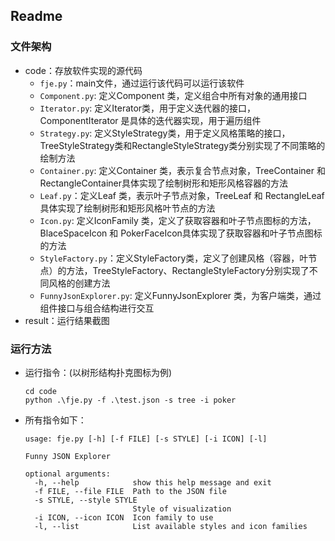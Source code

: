 ## Readme



### 文件架构

+ code：存放软件实现的源代码
  + `fje.py`：main文件，通过运行该代码可以运行该软件
  + `Component.py`: 定义Component 类，定义组合中所有对象的通用接口
  + `Iterator.py`: 定义Iterator类，用于定义迭代器的接口，ComponentIterator 是具体的迭代器实现，用于遍历组件
  + `Strategy.py`: 定义StyleStrategy类，用于定义风格策略的接口，TreeStyleStrategy类和RectangleStyleStrategy类分别实现了不同策略的绘制方法
  + `Container.py`: 定义Container 类，表示复合节点对象，TreeContainer 和 RectangleContainer具体实现了绘制树形和矩形风格容器的方法
  + `Leaf.py`：定义Leaf 类，表示叶子节点对象，TreeLeaf 和 RectangleLeaf具体实现了绘制树形和矩形风格叶节点的方法
  + `Icon.py`: 定义IconFamily 类，定义了获取容器和叶子节点图标的方法，BlaceSpaceIcon 和 PokerFaceIcon具体实现了获取容器和叶子节点图标的方法
  + `StyleFactory.py`：定义StyleFactory类，定义了创建风格（容器，叶节点）的方法，TreeStyleFactory、RectangleStyleFactory分别实现了不同风格的创建方法
  + `FunnyJsonExplorer.py`: 定义FunnyJsonExplorer 类，为客户端类，通过组件接口与组合结构进行交互
+ result：运行结果截图



### 运行方法

+ 运行指令：(以树形结构扑克图标为例)

  ```shell
  cd code 
  python .\fje.py -f .\test.json -s tree -i poker
  ```

+ 所有指令如下：

  ```shell
  usage: fje.py [-h] [-f FILE] [-s STYLE] [-i ICON] [-l]
  
  Funny JSON Explorer
  
  optional arguments:
    -h, --help            show this help message and exit
    -f FILE, --file FILE  Path to the JSON file
    -s STYLE, --style STYLE
                          Style of visualization
    -i ICON, --icon ICON  Icon family to use
    -l, --list            List available styles and icon families
  ```

  

  

  